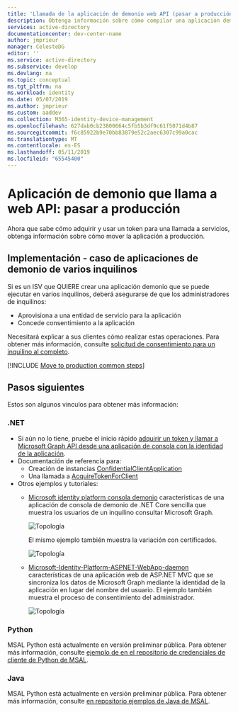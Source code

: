 ```yaml
---
title: 'Llamada de la aplicación de demonio web API (pasar a producción): la plataforma de identidad de Microsoft'
description: Obtenga información sobre cómo compilar una aplicación demonio que llama a web API (pasar a producción)
services: active-directory
documentationcenter: dev-center-name
author: jmprieur
manager: CelesteDG
editor: ''
ms.service: active-directory
ms.subservice: develop
ms.devlang: na
ms.topic: conceptual
ms.tgt_pltfrm: na
ms.workload: identity
ms.date: 05/07/2019
ms.author: jmprieur
ms.custom: aaddev
ms.collection: M365-identity-device-management
ms.openlocfilehash: 627dab0cb23800664c5fb5b3df9c61f5071d4b87
ms.sourcegitcommit: f6c85922b9e70bb83879e52c2aec6307c99a0cac
ms.translationtype: MT
ms.contentlocale: es-ES
ms.lasthandoff: 05/11/2019
ms.locfileid: "65545400"
---
```

# <a name="daemon-app-that-calls-web-apis---move-to-production"></a>Aplicación de demonio que llama a web API: pasar a producción

Ahora que sabe cómo adquirir y usar un token para una llamada a servicios, obtenga información sobre cómo mover la aplicación a producción.

## <a name="deployment---case-of-multi-tenant-daemon-apps"></a>Implementación - caso de aplicaciones de demonio de varios inquilinos

Si es un ISV que QUIERE crear una aplicación demonio que se puede ejecutar en varios inquilinos, deberá asegurarse de que los administradores de inquilinos:

- Aprovisiona a una entidad de servicio para la aplicación
- Concede consentimiento a la aplicación

Necesitará explicar a sus clientes cómo realizar estas operaciones. Para obtener más información, consulte [solicitud de consentimiento para un inquilino al completo](v2-permissions-and-consent.md#requesting-consent-for-an-entire-tenant).

[!INCLUDE [Move to production common steps](../../../includes/active-directory-develop-scenarios-production.md)]

## <a name="next-steps"></a>Pasos siguientes

Estos son algunos vínculos para obtener más información:

### <a name="net"></a>.NET

- Si aún no lo tiene, pruebe el inicio rápido [adquirir un token y llamar a Microsoft Graph API desde una aplicación de consola con la identidad de la aplicación](./quickstart-v2-netcore-daemon.md).
- Documentación de referencia para:
  - Creación de instancias [ConfidentialClientApplication](https://docs.microsoft.com/dotnet/api/microsoft.identity.client.confidentialclientapplicationbuilder)
  - Una llamada a [AcquireTokenForClient](https://docs.microsoft.com/dotnet/api/microsoft.identity.client.acquiretokenforclientparameterbuilder)
- Otros ejemplos y tutoriales:
  - [Microsoft identity platform consola demonio](https://github.com/Azure-Samples/microsoft-identity-platform-console-daemon) características de una aplicación de consola de demonio de .NET Core sencilla que muestra los usuarios de un inquilino consultar Microsoft Graph.

    ![Topología](media/scenario-daemon-app/daemon-app-sample.svg)

    El mismo ejemplo también muestra la variación con certificados.

    ![Topología](media/scenario-daemon-app/daemon-app-sample-with-certificate.svg)

  - [Microsoft-Identity-Platform-ASPNET-WebApp-daemon](https://github.com/Azure-Samples/microsoft-identity-platform-aspnet-webapp-daemon) características de una aplicación web de ASP.NET MVC que se sincroniza los datos de Microsoft Graph mediante la identidad de la aplicación en lugar del nombre del usuario. El ejemplo también muestra el proceso de consentimiento del administrador.

    ![Topología](media/scenario-daemon-app/damon-app-sample-web.svg)

### <a name="python"></a>Python

MSAL Python está actualmente en versión preliminar pública. Para obtener más información, consulte [ejemplo de en el repositorio de credenciales de cliente de Python de MSAL](https://github.com/AzureAD/azure-activedirectory-library-for-python/blob/dev/sample/client_credentials_sample.py).

### <a name="java"></a>Java

MSAL Python está actualmente en versión preliminar pública. Para obtener más información, consulte [en repositorio ejemplos de Java de MSAL](https://github.com/AzureAD/azure-activedirectory-library-for-java/tree/dev/src/samples).